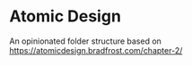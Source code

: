 # Atomic Design

An opinionated folder structure based on https://atomicdesign.bradfrost.com/chapter-2/